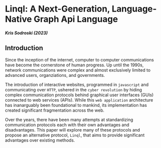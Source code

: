 # Linql: A Next-Generation, Language-Native Graph Api Language
##### Kris Sodroski (2023)  

## Introduction 

Since the inception of the internet, computer to computer communications have become the cornerstone of human progress.  Up until the 1990s, network communications were complex and almost exclusively limited to advanced users, organziations, and governments.  

The introduction of interactive websites, programmed in `javascript` and communicating over `HTTP`,  ushered in the `cyber revolution` by hiding complex communication protocols behind graphical user interfaces (GUIs) connected to web services (APIs).  While this `web application` architecture has inanarguably been foundational to mankind, its implementation has created significant fragmentation across the web. 

Over the years, there have been many attempts at standardizing communication protocols each with their own advantages and disadvantages.  This paper will explore many of these protocols and propose an alternative protocol, `Linql`, that aims to provide significant advantages over existing methods.     